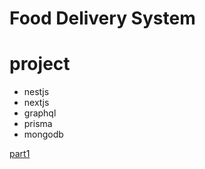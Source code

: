 # Food Delivery System

# project
- nestjs
- nextjs
- graphql
- prisma
- mongodb

[part1](https://www.youtube.com/watch?v=UxirFATvWTo)